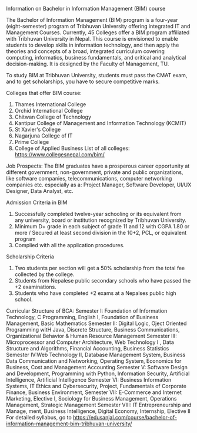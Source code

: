 Information on Bachelor in Information Management (BIM) course

The Bachelor of Information Management (BIM) program is a four-year (eight-semester) program of Tribhuvan University offering integrated IT and Management Courses. Currently, 45 Colleges offer a BIM program affiliated with Tribhuvan University in Nepal. This course is envisioned to enable students to develop skills in information technology, and then apply the theories and concepts of a broad, integrated curriculum covering computing, informatics, business fundamentals, and critical and analytical decision-making. It is designed by the Faculty of Management, TU.

To study BIM at Tribhuvan University, students must pass the CMAT exam, and to get scholarships, you have to secure competitive marks.

Colleges that offer BIM course:

1. Thames International College
2. Orchid International College
3. Chitwan College of Technology
4. Kantipur College of Management and Information Technology (KCMIT)
5. St Xavier's College
6. Nagarjuna College of IT
7. Prime College
8. College of Applied Business
   List of all colleges: https://www.collegesnepal.com/bim/

Job Prospects:
The BIM graduates have a prosperous career opportunity at different government, non-government, private and public organizations, like software companies, telecommunications, computer networking companies etc. especially as a:
Project Manager, Software Developer, UI/UX Designer, Data Analyst, etc.

Admission Criteria in BIM 
1. Successfully completed twelve-year schooling or its equivalent from any university, board or institution recognized by Tribhuvan University.
2. Minimum D+ grade in each subject of grade 11 and 12 with CGPA 1.80 or more / Secured at least second division in the 10+2, PCL, or equivalent program 
3. Complied with all the application procedures.

Scholarship Criteria
1. Two students per section will get a 50% scholarship from the total fee collected by the college.
2. Students from Nepalese public secondary schools who have passed the +2 examinations.
3. Students who have completed +2 exams at a Nepalses public high school.


Curricular Structure of BCA:
Semester I: Foundation of Information Technology, C Programming, English I, Foundation of Business Management, Basic Mathematics
Semester II: Digital Logic, Oject Oriented Programming witH Java, Discrete Structure, Business Communications, Organizational Behavior & Human Resource Management
Semester III: Microprocessor and Computer Architecture, Web Technology I , Data Structure and Algorithms, Financial Accounting, Business Statistics
Semester IV:Web Technology II, Database Management System, Business Data Communication and Networking, Operating System, Economics for Business, Cost and Management Accounting
Semester V: Software Design and Development, Programming with Python, Information Security, Artificial Intelligence, Artificial Intelligence
Semester VI: Business Information Systems, IT Ethics and Cybersecurity, Project, Fundamentals of Corporate Finance, Business Environment, 
Semester VII: E-Commerce and Internet Marketing, Elective I, Sociology for Business Management, Operations Management, Strategic Management
Semester VIII: IT Entrepreneurship and Manage, ment, Business Intelligence, Digital Economy, 	Internship, Elective II
For detailed syllabus, go to https://edusanjal.com/course/bachelor-of-information-management-bim-tribhuvan-university/

